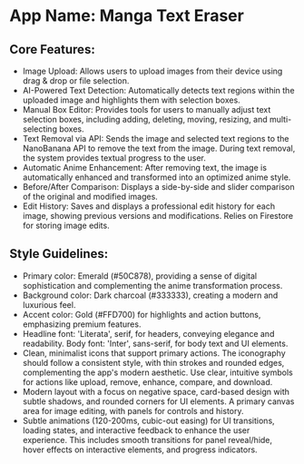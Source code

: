 # **App Name**: Manga Text Eraser

## Core Features:

- Image Upload: Allows users to upload images from their device using drag & drop or file selection.
- AI-Powered Text Detection: Automatically detects text regions within the uploaded image and highlights them with selection boxes.
- Manual Box Editor: Provides tools for users to manually adjust text selection boxes, including adding, deleting, moving, resizing, and multi-selecting boxes.
- Text Removal via API: Sends the image and selected text regions to the NanoBanana API to remove the text from the image. During text removal, the system provides textual progress to the user.
- Automatic Anime Enhancement: After removing text, the image is automatically enhanced and transformed into an optimized anime style.
- Before/After Comparison: Displays a side-by-side and slider comparison of the original and modified images.
- Edit History: Saves and displays a professional edit history for each image, showing previous versions and modifications. Relies on Firestore for storing image edits.

## Style Guidelines:

- Primary color: Emerald (#50C878), providing a sense of digital sophistication and complementing the anime transformation process.
- Background color: Dark charcoal (#333333), creating a modern and luxurious feel.
- Accent color: Gold (#FFD700) for highlights and action buttons, emphasizing premium features.
- Headline font: 'Literata', serif, for headers, conveying elegance and readability. Body font: 'Inter', sans-serif, for body text and UI elements.
- Clean, minimalist icons that support primary actions. The iconography should follow a consistent style, with thin strokes and rounded edges, complementing the app's modern aesthetic. Use clear, intuitive symbols for actions like upload, remove, enhance, compare, and download.
- Modern layout with a focus on negative space, card-based design with subtle shadows, and rounded corners for UI elements. A primary canvas area for image editing, with panels for controls and history.
- Subtle animations (120-200ms, cubic-out easing) for UI transitions, loading states, and interactive feedback to enhance the user experience. This includes smooth transitions for panel reveal/hide, hover effects on interactive elements, and progress indicators.